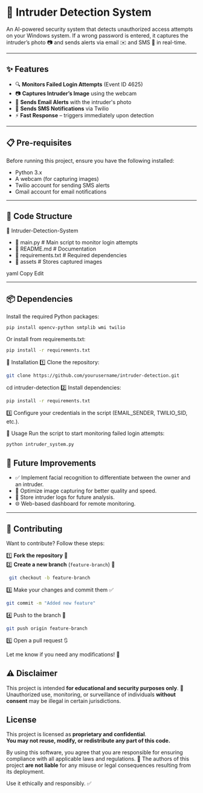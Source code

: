 # 🚨 Intruder Detection System  

An AI-powered security system that detects unauthorized access attempts on your Windows system. If a wrong password is entered, it captures the intruder’s photo 📷 and sends alerts via email ✉️ and SMS 📲 in real-time.  

---

## ✨ Features  
- 🔍 **Monitors Failed Login Attempts** (Event ID 4625)  
- 📷 **Captures Intruder’s Image** using the webcam  
- 📩 **Sends Email Alerts** with the intruder's photo  
- 📲 **Sends SMS Notifications** via Twilio  
- ⚡ **Fast Response** – triggers immediately upon detection  

---

## 📋 Pre-requisites  
Before running this project, ensure you have the following installed:  
- Python 3.x  
- A webcam (for capturing images)  
- Twilio account for sending SMS alerts  
- Gmail account for email notifications  

---

## 📂 Code Structure  

📂 Intruder-Detection-System 
- 📜 main.py # Main script to monitor login attempts 
- 📜 README.md # Documentation 
- 📜 requirements.txt # Required dependencies 
- 📂 assets # Stores captured images

yaml
Copy
Edit

---

## 📦 Dependencies  
Install the required Python packages:  
```bash
pip install opencv-python smtplib wmi twilio
```
Or install from requirements.txt:

```bash
pip install -r requirements.txt
```
🚀 Installation
1️⃣ Clone the repository:

```bash
git clone https://github.com/yourusername/intruder-detection.git
```
cd intruder-detection
2️⃣ Install dependencies:

```bash
pip install -r requirements.txt
```
3️⃣ Configure your credentials in the script (EMAIL_SENDER, TWILIO_SID, etc.).

🏃 Usage
Run the script to start monitoring failed login attempts:

```bash
python intruder_system.py
```
## 🔮 Future Improvements  
- ✅ Implement facial recognition to differentiate between the owner and an intruder.  
- 🚀 Optimize image capturing for better quality and speed.  
- 🔄 Store intruder logs for future analysis.  
- 🌐 Web-based dashboard for remote monitoring.  

---

## 🤝 Contributing  
Want to contribute? Follow these steps:  

1️⃣ **Fork the repository** 🍴  
2️⃣ **Create a new branch** (`feature-branch`) 🌿  
```bash
 git checkout -b feature-branch
```
3️⃣ Make your changes and commit them ✅

```bash
git commit -m "Added new feature"
```
4️⃣ Push to the branch 🚀

```bash
git push origin feature-branch
```
5️⃣ Open a pull request 🔃

Let me know if you need any modifications! 🚀

## ⚠️ Disclaimer  

This project is intended **for educational and security purposes only**. 🛑 Unauthorized use, monitoring, or surveillance of individuals **without consent** may be illegal in certain jurisdictions. 

## License
This project is licensed as **proprietary and confidential**.  
**You may not reuse, modify, or redistribute any part of this code.**


By using this software, you agree that you are responsible for ensuring compliance with all applicable laws and regulations. 🚨 The authors of this project **are not liable** for any misuse or legal consequences resulting from its deployment.  

Use it ethically and responsibly. ✅  

